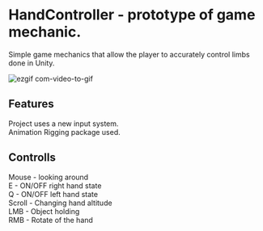 # HandController - prototype of game mechanic.
Simple game mechanics that allow the player to accurately control limbs done in Unity. 

![ezgif com-video-to-gif](https://github.com/C0llapser/HandController_prototype/assets/139387546/c2a0a2af-d152-45b0-9095-dd3c33e8b6aa)

## Features 

Project uses a new input system.  
Animation Rigging package used.  

## Controlls 

Mouse - looking around  
E - ON/OFF right hand state  
Q - ON/OFF left hand state  
Scroll - Changing hand altitude  
LMB - Object holding   
RMB - Rotate of the hand   
